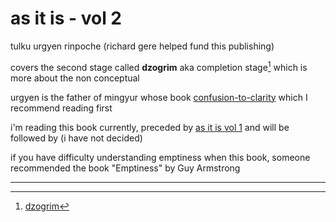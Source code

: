# as it is - vol 2

tulku urgyen rinpoche (richard gere helped fund this publishing)

covers the second stage called **dzogrim** aka completion stage[^2] which is more about the non conceptual

urgyen is the father of mingyur whose book [confusion-to-clarity](confusion-to-clarity.md) which I recommend reading first 

i'm reading this book currently, preceded by [as it is vol 1](as-it-is.md) and will be followed by (i have not decided)

if you have difficulty understanding emptiness when this book, someone recommended the book "Emptiness" by Guy Armstrong

----

[^1]:[keyrim](https://www.rigpawiki.org/index.php?title=Kyerim)
[^2]:[dzogrim](https://www.rigpawiki.org/index.php?title=Dzogrim)
